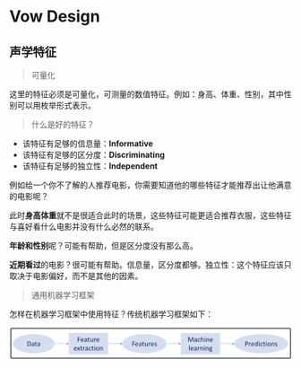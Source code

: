 # Vow Design

## 声学特征

> 可量化

这里的特征必须是可量化，可测量的数值特征。例如：身高、体重、性别，其中性别可以用枚举形式表示。



> 什么是好的特征？

* 该特征有足够的信息量：**Informative**
* 该特征有足够的区分度：**Discriminating**
* 该特征有足够的独立性：**Independent**



例如给一个你不了解的人推荐电影，你需要知道他的哪些特征才能推荐出让他满意的电影呢？

此时**身高体重**就不是很适合此时的场景，这些特征可能更适合推荐衣服，这些特征与喜好看什么电影并没有什么必然的联系。

**年龄和性别**呢？可能有帮助，但是区分度没有那么高。

**近期看过**的电影？很可能有帮助。信息量，区分度都够。独立性：这个特征应该只取决于电影偏好，而不是其他的因素。



> 通用机器学习框架

怎样在机器学习框架中使用特征？传统机器学习框架如下：

![image-20230908115121643](https://raw.githubusercontent.com/huibazdy/TyporaPicture/main/image-20230908115121643.png)

